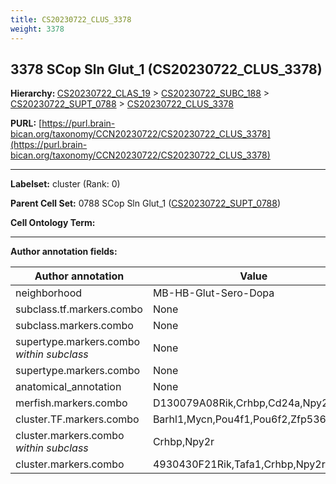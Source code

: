 ```yaml
---
title: CS20230722_CLUS_3378
weight: 3378
---
```

## 3378 SCop Sln Glut_1 (CS20230722_CLUS_3378)
<b>Hierarchy: </b>
[CS20230722_CLAS_19](../CS20230722_CLAS_19) >
[CS20230722_SUBC_188](../CS20230722_SUBC_188) >
[CS20230722_SUPT_0788](../CS20230722_SUPT_0788) >
[CS20230722_CLUS_3378](../CS20230722_CLUS_3378)

**PURL:** [https://purl.brain-bican.org/taxonomy/CCN20230722/CS20230722_CLUS_3378](https://purl.brain-bican.org/taxonomy/CCN20230722/CS20230722_CLUS_3378)

---


**Labelset:** cluster (Rank: 0)

**Parent Cell Set:** 0788 SCop Sln Glut_1 ([CS20230722_SUPT_0788](../CS20230722_SUPT_0788))



**Cell Ontology Term:** 

[MARKER GENES.]: #


---

[TRANSFERRED ANNOTATIONS.]: #


[AUTHOR ANNOTATION FIELDS.]: #


**Author annotation fields:**

| Author annotation | Value |
|-------------------|-------|
|neighborhood|MB-HB-Glut-Sero-Dopa|
|subclass.tf.markers.combo|None|
|subclass.markers.combo|None|
|supertype.markers.combo _within subclass_|None|
|supertype.markers.combo|None|
|anatomical_annotation|None|
|merfish.markers.combo|D130079A08Rik,Crhbp,Cd24a,Npy2r|
|cluster.TF.markers.combo|Barhl1,Mycn,Pou4f1,Pou6f2,Zfp536,Klf12|
|cluster.markers.combo _within subclass_|Crhbp,Npy2r|
|cluster.markers.combo|4930430F21Rik,Tafa1,Crhbp,Npy2r|

